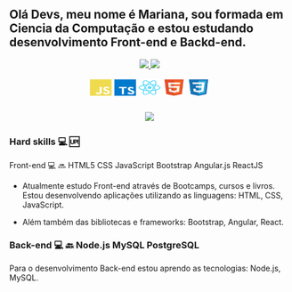 ## Olá Devs, meu nome é Mariana, sou formada em Ciencia da Computação e estou estudando desenvolvimento Front-end e Backd-end.

<div align="center">
  <a href="https://github.com/mahflima">
    <img height="180em" src="https://github-readme-stats.vercel.app/api?username=mahflima&show_icons=true&theme=dracula&include_all_commits=true&count_private=true"/>
    <img height="180em" src="https://github-readme-stats.vercel.app/api/top-langs/?username=mahflima&layout=compact&langs_count=7&theme=dracula"/>
  </a> 
</div>
  
<div align="center"><br>
  <img align="center" alt="Mari-Js" height="30" width="40" src="https://raw.githubusercontent.com/devicons/devicon/master/icons/javascript/javascript-plain.svg">
  <img align="center" alt="Mari-Ts" height="30" width="40" src="https://raw.githubusercontent.com/devicons/devicon/master/icons/typescript/typescript-plain.svg">
  <img align="center" alt="Mari-React" height="30" width="40" src="https://raw.githubusercontent.com/devicons/devicon/master/icons/react/react-original.svg">
  <img align="center" alt="Mari-HTML" height="30" width="40" src="https://raw.githubusercontent.com/devicons/devicon/master/icons/html5/html5-original.svg">
  <img align="center" alt="Mari-CSS" height="30" width="40" src="https://raw.githubusercontent.com/devicons/devicon/master/icons/css3/css3-original.svg">
</div>
  
  ##
  
 <div align="center">
  <a href="https://www.linkedin.com/in/mahflima" target="_blank"><img src="https://img.shields.io/badge/-LinkedIn-%230077B5?style=for-the-    badge&logo=linkedin&logoColor=white" target="_blank"></a>
  </div>


### Hard skills 💻 🆙

Front-end 💻 🔜 HTML5 CSS JavaScript Bootstrap Angular.js ReactJS

- Atualmente estudo Front-end através de Bootcamps, cursos e livros. Estou desenvolvendo aplicações utilizando as linguagens: HTML, CSS, JavaScript.

- Além também das bibliotecas e frameworks: Bootstrap, Angular, React.

### Back-end 💻 🔙  Node.js MySQL PostgreSQL

Para o desenvolvimento Back-end estou aprendo as tecnologias:  Node.js, MySQL.

